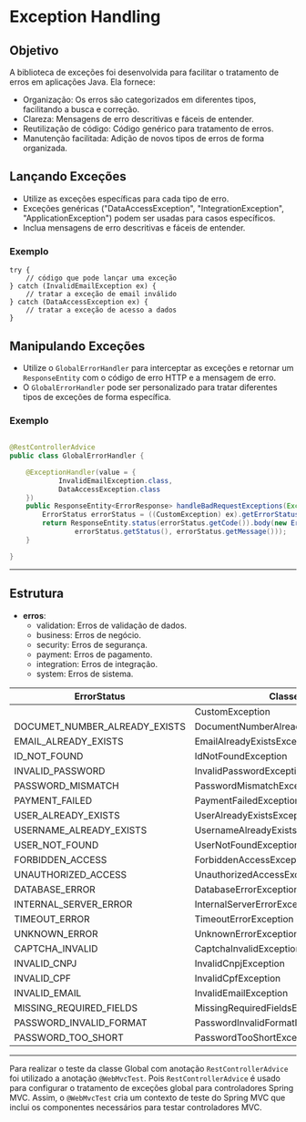 # Exception Handling

## Objetivo

A biblioteca de exceções foi desenvolvida para facilitar o tratamento de erros em aplicações Java. Ela fornece:

- Organização: Os erros são categorizados em diferentes tipos, facilitando a busca e correção.
- Clareza: Mensagens de erro descritivas e fáceis de entender.
- Reutilização de código: Código genérico para tratamento de erros.
- Manutenção facilitada: Adição de novos tipos de erros de forma organizada.

## Lançando Exceções

- Utilize as exceções específicas para cada tipo de erro.
- Exceções genéricas ("DataAccessException", "IntegrationException", "ApplicationException") podem ser usadas para casos
  específicos.
- Inclua mensagens de erro descritivas e fáceis de entender.

### Exemplo

```
try {
    // código que pode lançar uma exceção
} catch (InvalidEmailException ex) {
    // tratar a exceção de email inválido
} catch (DataAccessException ex) {
    // tratar a exceção de acesso a dados
}
```

## Manipulando Exceções

- Utilize o `GlobalErrorHandler` para interceptar as exceções e retornar um `ResponseEntity` com o código de erro HTTP e
  a mensagem de erro.
- O `GlobalErrorHandler` pode ser personalizado para tratar diferentes tipos de exceções de forma específica.

### Exemplo

```java

@RestControllerAdvice
public class GlobalErrorHandler {

	@ExceptionHandler(value = {
			InvalidEmailException.class,
			DataAccessException.class
	})
	public ResponseEntity<ErrorResponse> handleBadRequestExceptions(Exception ex) {
		ErrorStatus errorStatus = ((CustomException) ex).getErrorStatus();
		return ResponseEntity.status(errorStatus.getCode()).body(new ErrorResponse(errorStatus.getCode(),
				errorStatus.getStatus(), errorStatus.getMessage()));
	}

}
```

---

## Estrutura

- **erros**:
    - validation: Erros de validação de dados.
    - business: Erros de negócio.
    - security: Erros de segurança.
    - payment: Erros de pagamento.
    - integration: Erros de integração.
    - system: Erros de sistema.

| ErrorStatus                   | Classe                               | Pacote            |
|-------------------------------|--------------------------------------|-------------------|
|                               | CustomException                      | errors            | OK
| DOCUMET_NUMBER_ALREADY_EXISTS | DocumentNumberAlreadyExistsException | errors.business   | OK
| EMAIL_ALREADY_EXISTS          | EmailAlreadyExistsException          | errors.business   | OK
| ID_NOT_FOUND                  | IdNotFoundException                  | errors.business   | OK
| INVALID_PASSWORD              | InvalidPasswordException             | errors.business   | OK
| PASSWORD_MISMATCH             | PasswordMismatchException            | errors.business   | OK
| PAYMENT_FAILED                | PaymentFailedException               | errors.business   | OK
| USER_ALREADY_EXISTS           | UserAlreadyExistsException           | errors.business   | OK
| USERNAME_ALREADY_EXISTS       | UsernameAlreadyExistsException       | errors.business   | OK
| USER_NOT_FOUND                | UserNotFoundException                | errors.business   | OK
| FORBIDDEN_ACCESS              | ForbiddenAccessException             | errors.security   | OK
| UNAUTHORIZED_ACCESS           | UnauthorizedAccessException          | errors.security   | OK
| DATABASE_ERROR                | DatabaseErrorException               | errors.system     | OK
| INTERNAL_SERVER_ERROR         | InternalServerErrorException         | errors.system     | OK
| TIMEOUT_ERROR                 | TimeoutErrorException                | errors.system     | OK
| UNKNOWN_ERROR                 | UnknownErrorException                | errors.system     | OK
| CAPTCHA_INVALID               | CaptchaInvalidException              | errors.validation | OK
| INVALID_CNPJ                  | InvalidCnpjException                 | errors.validation | OK
| INVALID_CPF                   | InvalidCpfException                  | errors.validation | OK
| INVALID_EMAIL                 | InvalidEmailException                | errors.validation | OK
| MISSING_REQUIRED_FIELDS       | MissingRequiredFieldsException       | errors.validation | OK
| PASSWORD_INVALID_FORMAT       | PasswordInvalidFormatException       | errors.validation | OK
| PASSWORD_TOO_SHORT            | PasswordTooShortException            | errors.validation | OK

---

Para realizar o teste da classe Global com anotação `RestControllerAdvice` foi utilizado a anotação `@WebMvcTest`.
Pois `RestControllerAdvice` é usado para configurar o tratamento de exceções global para controladores Spring MVC.
Assim, o `@WebMvcTest` cria um contexto de teste do Spring MVC que inclui os componentes necessários para testar
controladores MVC.
